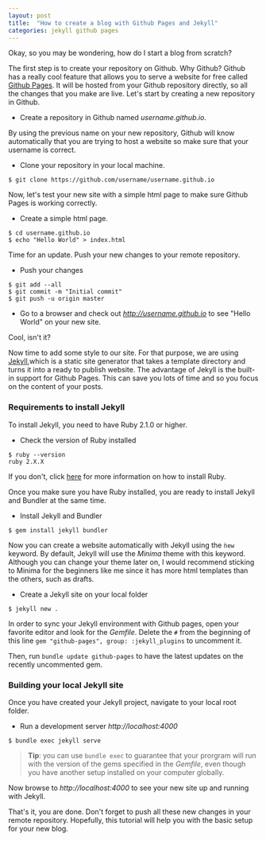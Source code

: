 ```yaml
---
layout: post
title:  "How to create a blog with Github Pages and Jekyll"
categories: jekyll github pages
---
```

Okay, so you may be wondering, how do I start a blog from scratch?

The first step is to create your repository on Github. Why Github? Github has
a really cool feature that allows you to serve a website for free called
[Github Pages](https://pages.github.com/).
It will be hosted from your Github repository directly, so all the changes that
you make are live. Let's start by creating a new repository in Github.

* Create a repository in Github named *username.github.io*.

By using the previous name on your new repository, Github will know automatically
that you are trying to host a website so make sure that your username is correct.

* Clone your repository in your local machine.

```
$ git clone https://github.com/username/username.github.io
```

Now, let's test your new site with a simple html page to make sure Github Pages
is working correctly.

* Create a simple html page.

```
$ cd username.github.io
$ echo "Hello World" > index.html
```

Time for an update. Push your new changes to your remote repository.

* Push your changes

```
$ git add --all
$ git commit -m "Initial commit"
$ git push -u origin master
```

* Go to a browser and check out *http://username.github.io* to see "Hello World"
on your new site.

Cool, isn't it?

Now time to add some style to our site. For that purpose, we are using
[Jekyll](https://jekyllrb.com/docs/home/),which is a static site generator that
takes a template directory and turns it into a ready to publish website. The
advantage of Jekyll is the built-in support for Github Pages. This can
save you lots of time and so you focus on the content of your posts.

### **Requirements to install Jekyll**

To install Jekyll, you need to have Ruby 2.1.0 or higher.

* Check the version of Ruby installed

```
$ ruby --version
ruby 2.X.X
```

If you don't, click [here](https://www.ruby-lang.org/en/downloads/)
for more information on how to install Ruby.

Once you make sure you have Ruby installed, you are ready to install Jekyll and
Bundler at the same time.

* Install Jekyll and Bundler

```
$ gem install jekyll bundler
```

Now you can create a website automatically with Jekyll using the `ǹew` keyword.
By default, Jekyll will use the *Minima* theme with this keyword. Although you
can change your theme later on, I would recommend sticking to Minima for the
beginners like me since it has more html templates than the others, such as
drafts.

* Create a Jekyll site on your local folder

```
$ jekyll new .
```

In order to sync your Jekyll environment with Github pages, open your favorite
editor and look for the *Gemfile*. Delete the `#` from the
beginning of this line `gem "github-pages", group: :jekyll_plugins`
to uncomment it.

Then, run `bundle update github-pages` to have the latest updates on the recently
uncommented gem.


### **Building your local Jekyll site**

Once you have created your Jekyll project, navigate to your local root folder.

* Run a development server *http://localhost:4000*

```
$ bundle exec jekyll serve
```

> **Tip**: you can use `bundle exec` to guarantee that your prorgram will run with
the version of the gems specified in the *Gemfile*, even though you have
another setup installed on your computer globally.

Now browse to *http://localhost:4000* to see your new site up and running
with Jekyll.

That's it, you are done. Don't forget to push all these new changes in your
remote repository. Hopefully, this tutorial will help you with the basic
setup for your new blog.
